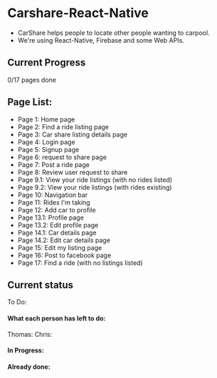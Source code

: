 # Carshare-React-Native

* CarShare helps people to locate other people wanting to carpool.
* We're using React-Native, Firebase and some Web APIs.

## Current Progress

0/17 pages done

## Page List:

* Page 1: Home page
* Page 2: Find a ride listing page
* Page 3: Car share listing details page
* Page 4: Login page
* Page 5: Signup page
* Page 6: request to share page
* Page 7: Post a ride page
* Page 8: Review user request to share
* Page 9.1: View your ride listings (with no rides listed)
* Page 9.2: View your ride listings (with rides existing)
* Page 10: Navigation bar
* Page 11: Rides I'm taking
* Page 12: Add car to profile
* Page 13.1: Profile page
* Page 13.2: Edit profile page
* Page 14.1: Car details page
* Page 14.2: Edit car details page
* Page 15: Edit my listing page
* Page 16: Post to facebook page
* Page 17: Find a ride (with no listings listed)

## Current status

To Do:

#### What each person has left to do:

Thomas:
Chris:

#### In Progress:

#### Already done:
